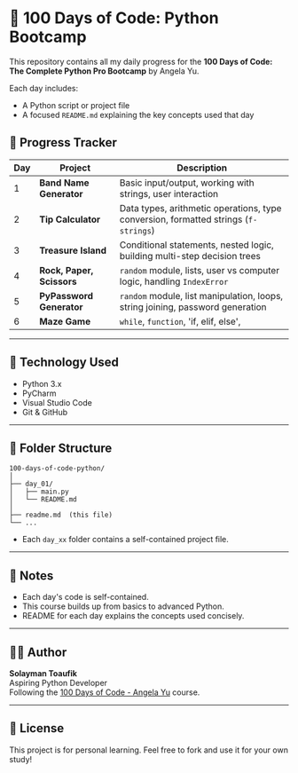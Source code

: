 # 🧠 100 Days of Code: Python Bootcamp

This repository contains all my daily progress for the **100 Days of Code: The Complete Python Pro Bootcamp** by Angela Yu.

Each day includes:

- A Python script or project file
- A focused `README.md` explaining the key concepts used that day


## 📅 Progress Tracker

| Day | Project                   | Description                                                                         |
| --- | ------------------------- | ----------------------------------------------------------------------------------- |
| 1   | **Band Name Generator**   | Basic input/output, working with strings, user interaction                          |
| 2   | **Tip Calculator**        | Data types, arithmetic operations, type conversion, formatted strings (`f-strings`) |
| 3   | **Treasure Island**       | Conditional statements, nested logic, building multi-step decision trees            |
| 4   | **Rock, Paper, Scissors** | `random` module, lists, user vs computer logic, handling `IndexError`               |
| 5   | **PyPassword Generator**  | `random` module, list manipulation, loops, string joining, password generation      |
| 6   | **Maze Game**  | `while`, `function`, 'if, elif, else',       |

---

## 🧪 Technology Used

- Python 3.x
- PyCharm
- Visual Studio Code
- Git & GitHub

---

## 📁 Folder Structure

```
100-days-of-code-python/
│
├── day_01/
│   ├── main.py
│   └── README.md
│ 
├── readme.md  (this file)
└── ...
```
- Each `day_xx` folder contains a self-contained project file.

---

## 📌 Notes

- Each day's code is self-contained.
- This course builds up from basics to advanced Python.
- README for each day explains the concepts used concisely.

---

## 👨‍💻 Author

**Solayman Toaufik**\
Aspiring Python Developer\
Following the [100 Days of Code - Angela Yu](https://www.udemy.com/course/100-days-of-code/) course.

---

## 📜 License

This project is for personal learning. Feel free to fork and use it for your own study!
